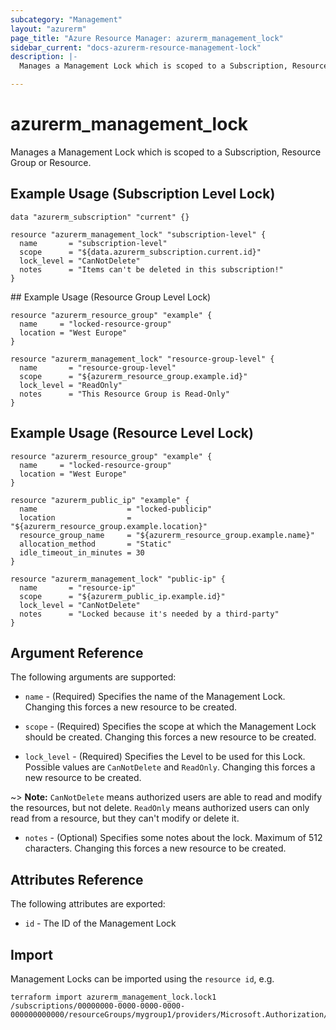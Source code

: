 ```yaml
---
subcategory: "Management"
layout: "azurerm"
page_title: "Azure Resource Manager: azurerm_management_lock"
sidebar_current: "docs-azurerm-resource-management-lock"
description: |-
  Manages a Management Lock which is scoped to a Subscription, Resource Group or Resource.

---
```


# azurerm_management_lock

Manages a Management Lock which is scoped to a Subscription, Resource Group or Resource.

## Example Usage (Subscription Level Lock)

```hcl
data "azurerm_subscription" "current" {}

resource "azurerm_management_lock" "subscription-level" {
  name       = "subscription-level"
  scope      = "${data.azurerm_subscription.current.id}"
  lock_level = "CanNotDelete"
  notes      = "Items can't be deleted in this subscription!"
}
```

## Example Usage (Resource Group Level Lock)

```hcl
resource "azurerm_resource_group" "example" {
  name     = "locked-resource-group"
  location = "West Europe"
}

resource "azurerm_management_lock" "resource-group-level" {
  name       = "resource-group-level"
  scope      = "${azurerm_resource_group.example.id}"
  lock_level = "ReadOnly"
  notes      = "This Resource Group is Read-Only"
}
```

## Example Usage (Resource Level Lock)

```hcl
resource "azurerm_resource_group" "example" {
  name     = "locked-resource-group"
  location = "West Europe"
}

resource "azurerm_public_ip" "example" {
  name                    = "locked-publicip"
  location                = "${azurerm_resource_group.example.location}"
  resource_group_name     = "${azurerm_resource_group.example.name}"
  allocation_method       = "Static"
  idle_timeout_in_minutes = 30
}

resource "azurerm_management_lock" "public-ip" {
  name       = "resource-ip"
  scope      = "${azurerm_public_ip.example.id}"
  lock_level = "CanNotDelete"
  notes      = "Locked because it's needed by a third-party"
}
```

## Argument Reference

The following arguments are supported:

* `name` - (Required) Specifies the name of the Management Lock. Changing this forces a new resource to be created.

* `scope` - (Required) Specifies the scope at which the Management Lock should be created. Changing this forces a new resource to be created.

* `lock_level` - (Required) Specifies the Level to be used for this Lock. Possible values are `CanNotDelete` and `ReadOnly`. Changing this forces a new resource to be created.

~> **Note:** `CanNotDelete` means authorized users are able to read and modify the resources, but not delete. `ReadOnly` means authorized users can only read from a resource, but they can't modify or delete it.

* `notes` - (Optional) Specifies some notes about the lock. Maximum of 512 characters. Changing this forces a new resource to be created.

## Attributes Reference

The following attributes are exported:

* `id` - The ID of the Management Lock

## Import

Management Locks can be imported using the `resource id`, e.g.

```shell
terraform import azurerm_management_lock.lock1 /subscriptions/00000000-0000-0000-0000-000000000000/resourceGroups/mygroup1/providers/Microsoft.Authorization/locks/lock1
```
